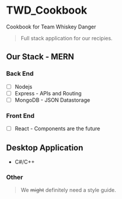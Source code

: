 # TWD_Cookbook
Cookbook for Team Whiskey Danger

> Full stack application for our recipies. 

## Our Stack - MERN

### Back End
- [ ] Nodejs    
- [ ] Express         - APIs and Routing
- [ ] MongoDB         - JSON Datastorage

### Front End
- [ ] React           - Components are the future

## Desktop Application
- C#/C++

### Other
> We ~~might~~ definitely need a style guide.
